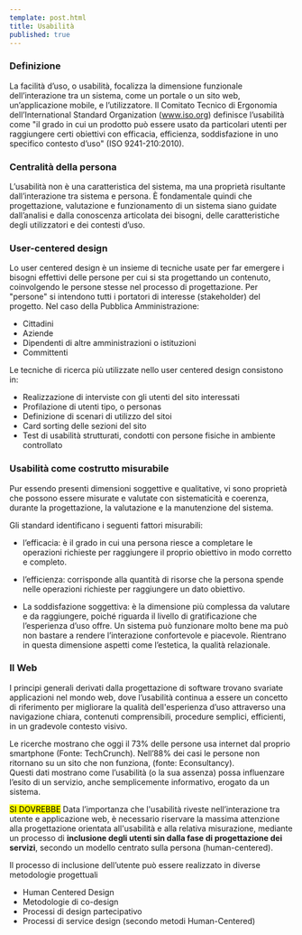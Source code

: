 ```yaml
---
template: post.html
title: Usabilità
published: true
---
```


### Definizione

La facilità d’uso, o usabilità, focalizza la dimensione funzionale dell’interazione tra un sistema, come un portale o un sito web, un’applicazione mobile, e l’utilizzatore. 
Il Comitato Tecnico di Ergonomia dell’International Standard Organization (www.iso.org) definisce l’usabilità come "il grado in cui un prodotto può essere usato da particolari utenti per raggiungere certi obiettivi con efficacia, efficienza, soddisfazione in uno specifico contesto d’uso" (ISO 9241-210:2010).

### Centralità della persona

L’usabilità non è una caratteristica del sistema, ma una proprietà risultante dall’interazione tra sistema e persona. È fondamentale quindi che progettazione, valutazione e funzionamento di un sistema siano guidate dall’analisi e dalla conoscenza articolata dei bisogni, delle caratteristiche degli utilizzatori e dei contesti d’uso. 

### User-centered design

Lo user centered design è un insieme di tecniche usate per far emergere i bisogni effettivi delle persone per cui si sta progettando un contenuto, coinvolgendo le persone stesse nel processo di progettazione. Per "persone" si intendono tutti i portatori di interesse (stakeholder) del progetto.
Nel caso della Pubblica Amministrazione:

- Cittadini
- Aziende
- Dipendenti di altre amministrazioni o istituzioni
- Committenti

Le tecniche di ricerca più utilizzate nello user centered design consistono in:

- Realizzazione di interviste con gli utenti del sito interessati
- Profilazione di utenti tipo, o personas
- Definizione di scenari di utilizzo del sitoi
- Card sorting delle sezioni del sito
- Test di usabilità strutturati, condotti con persone fisiche in ambiente controllato

### Usabilità come costrutto misurabile

Pur essendo presenti  dimensioni soggettive e qualitative, vi sono proprietà che possono essere misurate e valutate con sistematicità e coerenza, durante la progettazione, la valutazione e la manutenzione del sistema. 

Gli standard identificano i seguenti fattori misurabili:
* l’efficacia: è il grado in cui una persona riesce a completare le operazioni richieste per raggiungere il proprio obiettivo in modo corretto e completo. 

* l’efficienza: corrisponde alla quantità di risorse che la persona spende nelle operazioni richieste per raggiungere un dato obiettivo.

* La soddisfazione soggettiva: è la dimensione più complessa da valutare e da raggiungere, poiché riguarda il livello di gratificazione che l’esperienza d’uso offre. Un sistema può funzionare molto bene ma può non bastare a rendere l’interazione confortevole e piacevole. Rientrano in questa dimensione aspetti come l’estetica, la qualità relazionale.

### Il Web

I principi generali derivati dalla progettazione di software trovano svariate applicazioni nel mondo web, dove l’usabilità continua a essere un concetto di riferimento per migliorare la qualità dell'esperienza d’uso attraverso una navigazione chiara, contenuti comprensibili, procedure semplici, efficienti, in un gradevole contesto visivo.

Le ricerche mostrano che oggi il 73% delle persone usa internet dal proprio smartphone (Fonte: TechCrunch). Nell’88% dei casi le persone non ritornano su un sito che non funziona, (fonte: Econsultancy).  
Questi dati mostrano come l’usabilità (o la sua assenza) possa influenzare l’esito di un servizio, anche semplicemente informativo, erogato da un sistema.

<div class="lg-callout lg-callout-should">
<mark>SI DOVREBBE</mark>
Data l’importanza che l'usabilità riveste nell’interazione tra utente e applicazione web, è necessario riservare la massima attenzione alla 
progettazione orientata all'usabilità e alla relativa misurazione, mediante un processo di 
<strong>inclusione degli utenti sin dalla fase di progettazione dei servizi</strong>, secondo un modello centrato sulla persona (human-centered).
</div>

Il processo di inclusione dell’utente può essere realizzato in diverse metodologie progettuali
* Human Centered Design 
* Metodologie di co-design
* Processi di design partecipativo
* Processi di service design (secondo metodi Human-Centered)

